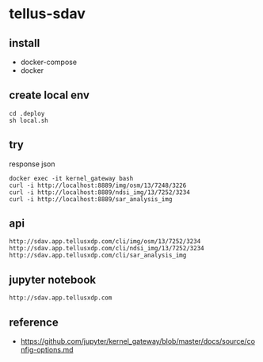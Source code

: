 # tellus-sdav

## install
- docker-compose
- docker

## create local env
```
cd .deploy
sh local.sh
```

## try
response json
```
docker exec -it kernel_gateway bash
curl -i http://localhost:8889/img/osm/13/7248/3226
curl -i http://localhost:8889/ndsi_img/13/7252/3234
curl -i http://localhost:8889/sar_analysis_img
```

## api
```
http://sdav.app.tellusxdp.com/cli/img/osm/13/7252/3234
http://sdav.app.tellusxdp.com/cli/ndsi_img/13/7252/3234
http://sdav.app.tellusxdp.com/cli/sar_analysis_img
```

## jupyter notebook
```
http://sdav.app.tellusxdp.com
```

## reference
- https://github.com/jupyter/kernel_gateway/blob/master/docs/source/config-options.md
